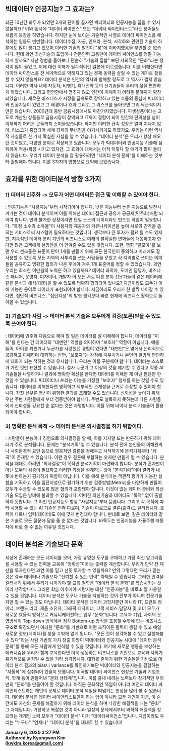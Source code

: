 ## 빅데이터? 인공지능? 그 효과는?
  최근 10년간 화두가 되었던 2개의 단어를 꼽자면 빅데이터와 인공지능을 꼽을 수 있지 않을까요? 이와 동시에 "데이터 싸이언스" 또는 "데이터 싸이언티스트"라는 용어들도 새롭게 등장을 하였습니다. 하지만 눈에 보이는 기술적인 나열로 데이터 싸이언스를 해석하는 일들도 빈번합니다. 데이터수집, 가공, 인프라, 분석, 시각화와 관련된 기술이 하루에도 많이 생기고 있으며 이러한 기술의 발전이 "붐"에 이바지했음을 부인할 순 없습니다. 헌데 과연 최신기술의 도입이나 전문인력 고용만이 데이터 싸이언스를 정말 가능하게 할까요?
  지난 경험을 돌아보니 단순히 "기술의 집합" 보단 사회적인 "문화"라는 생각이 많이 들었고, 이에 대한 이해가 필수적이란 결론에 이르렀습니다. 이를 이해한다면 데이터 싸이언스를 전 세계적으로 약해지고 있는 경제 동력을 살릴 수 있는 계기로 활용할 수 있지 않을까요? 데이터 분석은 인간의 역사와 함께할 정도로 그 역사가 짧지 않습니다. 이러한 역사 내에 자동차, 비행기, 휴대전화 등의 신기술들이 우리의 삶을 편안하게 하였습니다. 그리고 편안함에서 멈추지 않고 인간이 이해하기 어려운 분야까지 확장되었습니다. 새로운 비즈니스가 시장을 급속도로 장악하고 있는 흐름의 중심에 빅데이터와 인공지능이 있었고 그 배경이나 효과 그리고 그 리스크를 돌아보면 그리 낙관적이지만은 않습니다. 2000년대 중반 금융시장에서도 마찬가지였습니다. 파생상품이라는 고도로 계산된 상품들로 금융시장이 장악되고 IT까지 결합이 되어 인간의 편의성을 넘어 이해하기 어려운 곳들까지 스며들었습니다. 하지만 이러한 급속 성장은 얼마 지나지 않아, 리스크가 중첩되어 세계 경제의 무너짐을 야기시키기도 하였지요. 우리는 이런 역사적 사실들로 한 가지 확실한 사실을 알 수 있습니다. "데이터 분석"은 우리가 항상 해오던 것이었고, 다양한 분야로 확장되고 있습니다. 모두가 빅데이터와 인공지능 기술에 심취하여 적용/확장 시키고 있지만, 그 효과에 대해서는 아직 이렇다 할 얘기가 많이 들리지 않습니다. 우리가 데이터 분석을 잘 활용하려면 "데이터 분석 문화"를 이해하는 것부터 출발해야 합니다. 이를 3가지의 방향으로 요약해 보았습니다.

## 효과를 위한 데이터분석 방향 3가지
### 1) 데이터 민주화 -> 모두가 어떤 데이터든 접근 및 이해할 수 있어야 한다.
: 인공지능은 "사람지능"부터 시작되어야 합니다. 낮은 지능부터 높은 지능으로 발전시켜가는 것이 데이터 분석이며 이를 위해선 데이터 접근과 공유가 공공재(민주화)처럼 되어야 합니다. 만약 불가한 상황이라면 단일 소스의 데이터라도 만드는 작업이 필요합니다. "특정 소수의 소유물"이 사용자와 제공자의 커뮤니케이션을 높여 서로의 간격을 좁히는 서비스로써 시스템이 필요하다는 것입니다. 생각보다 큰 투자가 필요 될 수도 있지만, 지속적인 데이터 분리 기반의 비즈니스로 미래의 불확실한 변화들에 대응하고자 한다면 많은 고객에게 실망만을 더 안겨줄 수도 있을 것입니다. 또한, 영화 "말모이"를 보면 우리 선조들은 표준어 단어 1개를 만들기 위해 모든 한국인이 동의하고 미래에도 잘 사용할 수 있도록 모든 지역의 사투리를 쓰는 사람들을 모았고 각 지역별로 쓰이는 의미들을 공유하고 명확한 합의가 나온 후에야 겨우 1개 표준어를 정할 수 있었습니다. 과연 우리는 최소한 이만큼의 노력은 하고 있을까요? 데이터 과학자, 도메인 담당자, 비즈니스 매니저, 운영자, 디자이너, 개발자 이 모든 서로 다른 분야 전문가들이 같은 데이터에 같은 분석과 해석(대화)을 할 수 있도록 명확히 합의되어 있나요? 지금이라도 모두가 이해 가능한 용어로 데이터가 표현되어야 합니다. 지금이라도 우리가 한 발짝 나아갈 수 있다면, 집단적 비즈니스, "집단지성"의 발현 생각보다 빠른 현재에 비즈니스 활력으로 돌아올 수 있습니다.

### 2) 기술보다 사람 -> 데이터 분석 기술은 모두에게 검증(토론)받을 수 있도록 쓰여야 한다.
: 데이터에 민주화 다음으로 해야 할 일은 데이터를 잘 이해해야 합니다. 데이터를 "이해"를 한다는 건 데이터의 "대변인" 역할을 의미하며 "보호자" 역할이 아닙니다. 예를 들어, 아이를 키웠거나 누군가를 사랑했던 경험이 있다면 "대변인"은 옆에서 논리적으로 공감하고 이해하며 대화하는 반면, "보호자"는 감정에 치우치거나 본인의 일방적 판단하에 대화가 되는 척하는 것과 유사합니다. 우리는 이를 구분해야 합니다. 데이터는 스스로가 가진 것만 표현할 수 있습니다. 설사 누군가 그 이상의 것을 얘기할 수 있다고 각종 AI 기술들을 나열하거나 결과에 명확한 확신을 한다면 데이터를 이해한 게 아닌 판단만 한 것일 수 있습니다. 빅데이터나 AI라는 이슈를 가장한 "보호자" 행세를 하는 것일 수도 있습니다. 데이터를 이해한다면 명확하고 세부적인 관계성을 근거로 주장할 수 있어야 합니다. 자칫 섣부른 맹신이 위험한 결과를 초래할 수도 있습니다. 신뢰성을 높이기 위해 우선 주변 사람들에게 부터 검증받아야 합니다. 주변도 설득하지 못하는데 다른 사람들에게 신뢰성을 강요할 순 없다는 것은 자명합니다. 이를 위해 데이터 분석 기술들이 활용되어야 합니다.

### 3) 명확한 분석 목적 -> 데이터 분석은 의사결정을 하기 위함이다.
: 사람들이 본능이나 경험으로 의사결정을 할 때, 이를 지지할 또는 반론하기 위해 데이터가 주로 분석됩니다. 문제는 "분석기획"일 수 있습니다. 분석 전에 본인들의 이해관계나 사회환경적 요인 등으로 암묵적인 결론을 정해두고 시작하기에 분석기획부터 "왜곡"이 존재할 수 있습니다. 이런 경우 결론에 부합하는 숫자만 만들게 될 수 있습니다. 분석을 제대로 하려면 "의사결정"이 목적인 분석기획이 마련돼야 합니다. 분석가 혼자만이 아닌 모두의 검증이 필요하고 이러한 과정을 설계하는 것이 "분석기획"이며 결과가 내 뜻에 반하는지 평가하기 위함이 아닙니다. 이를 위해 분석가는 객관적 평가가 가능한 실험을 기획하고 이를 집단지성으로 평가하기 위한 검증방법(Metric)을 다양하게 만들어 모두가 수긍할 수 있도록 많은 협의가 포함돼야 합니다. 이것이 없는 데이터 준비와 최신 기술 도입은 낭비에 불과할 수 있습니다. 어떠한 최신기술과 데이터도 "목적" 없이 출발하지 못합니다. 그 어떤 인공지능도 항상 "사람지능"부터 묻습니다. 그리고 각 목적에 따라 사용할 수 있는 AI 기술은 전혀 다르며, 기술이 다르므로 결론(출력)도 달라집니다. 출력이 다르니 입력(데이터)도 이에 맞게 변경돼야 합니다. 반대로 보면, 같은 데이터와 같은 기술로 모든 질문에 답을 줄 순 없다는 것입니다. 바둑두는 인공지능을 자율주행 자동차에 바로 쓸 수 없는 이유일 것입니다.

## 데이터 분석은 기술보다 문화
  세상에 존재하는 모든 데이터를 모아, 가장 유명한 도구를 구매하고 가장 최신 알고리즘을 사용할 수 있는 인력을 교육해 "정확성"이라는 출력을 계산합니다. 우리가 만약 전 재산을 투자한다면 과연 이를 믿고 선뜻 투자할 수 있을까요? 만약 그렇다면 우리가 믿는 것은 결국 데이터나 기술보다 "신뢰할 수 있는 인력" 자체일 수 있습니다. 그러한 인력을 길러내기 위해서 우리가 나아가야 할 교육 철학은 "데이터 분석 문화"를 학습시키는 것이라 생각합니다. 그러한 학습 이후에야 사람지능 대신 "인공지능"을 비로소 잘 사용할 수 있을 것입니다.
  데이터 분석은 도구나 기술을 지칭하는 것이 전부가 아니며 전문기술자만 할 수 있는 것도 아닙니다. 데이터 분석은 데이터 과학자뿐만 아니라 IT, 프런트 라이너, 브랜드 리더, 제품 소유자, 그래픽 디자이너, 고객 서비스 담당자 및 코더 모두가 새로운 효율적 방식으로 커뮤니케이션하는 업무 "문화"입니다. 교육과 기업, 사회의 운영방식이 Top-down 방식에서 점차 Bottom-up 방식을 포용할 수밖에 없는 비즈니스 구조로 확장되면서 이러한 "문화"를 기반으로 어떤 조직이든 활력이 생길 수 있고 매일 새로운 정보(데이터)를 찾을 수밖에 없게 됩니다. "모든 것이 생각해볼 수 있고 실행해볼 수 있다"라는 사람 기반의 가치 창출 희망이 빅데이터와 인공지능 시대에 "데이터 분석 문화"를 통해 모든 사람에게 인식될 수 있을 것입니다. 여기에 새로운 행동을 보상하는 메커니즘을 우리가 함께 교육한다면 더욱 생동하는 비즈니스를 기반으로 교육과 사회가 유기적으로 움직일 수 있을 거라 생각합니다.
  대화를 줄이기 위한 기술들을 기반으로 데이터 분석 결과의 bias나 variance를 확인하기보단 빅데이터와 인공지능을 결합하는 "자동화"에 심취되어 있을지 모릅니다. 미국발 데이터 싸이언스 현상은 기술과 기업조직, 학계 등이 만들어낸 "문화 생태계"입니다. 이를 흉내 내려는 노력보다 장기적인 우리만의 "문화"를 만들어야 할 것입니다. 아직은 문화적인 책임이 아니라 여전히 데이터 싸이언티스트라는 개인의 문제로 데이터 분석 책임을 떠넘기는 현상을 많이 볼 수 있습니다. 데이터 분석은 데이터 싸이언티스트만이 하는 업이 아니라 모든 개인이 지금, 이 순간에도 자신의 문제를 해결하기 위해 데이터 분석을 하며 다양한 해결책을 내는 "문화" 그 자체입니다. 거창하고 복잡한 것이 아니라 일상의 문제에서부터 과학적 해결책을 찾으려는 개개인 노력 모두가 "데이터 분석" 이자 "데이터싸이언스"입니다. 지금이라도 우리는 "누구나" "언제나" "데이터 분석"을 제대로 할 수 있습니다!

**January 6, 2020 3:27 PM**  
**Authored by Kyungwon Kim**  
**(kwkim.korea@gmail.com)** 
